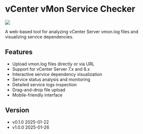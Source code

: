 # vCenter vMon Service Checker

![](https://yxyj1919-imagebed.oss-cn-beijing.aliyuncs.com/rocket-image/202501221626059.png)

A web-based tool for analyzing vCenter Server vmon.log files and visualizing service dependencies.

## Features

- Upload vmon.log files directly or via URL
- Support for vCenter Server 7.x and 8.x
- Interactive service dependency visualization
- Service status analysis and monitoring
- Detailed service logs inspection
- Drag-and-drop file upload
- Mobile-friendly interface

## Version
- v0.1.0 2025-01-22
- v1.0.0 2025-01-26 

